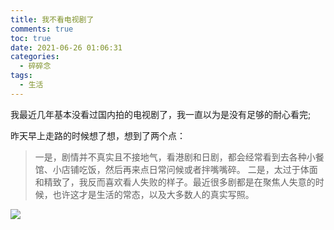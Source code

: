 ```yaml
---
title: 我不看电视剧了
comments: true
toc: true
date: 2021-06-26 01:06:31
categories:
  - 碎碎念
tags:
  - 生活
---
```


我最近几年基本没看过国内拍的电视剧了，我一直以为是没有足够的耐心看完;

昨天早上走路的时候想了想，想到了两个点：

>一是，剧情并不真实且不接地气，看港剧和日剧，都会经常看到去各种小餐馆、小店铺吃饭，然后再来点日常问候或者拌嘴嘴碎。
二是，太过于体面和精致了，我反而喜欢看人失败的样子。最近很多剧都是在聚焦人失意的时候，也许这才是生活的常态，以及大多数人的真实写照。

![](https://chee5e.space/static/image/jsnswmfbjd138.jpeg)